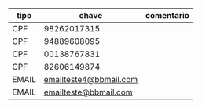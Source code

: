 | tipo  | chave                  | comentario |
| ----- | ---------------------- | ---------- |
| CPF   | 98262017315            |            |
| CPF   | 94889608095            |            |
| CPF   | 00138767831            |            |
| CPF   | 82606149874            |            |
| EMAIL | emailteste4@bbmail.com |            |
| EMAIL | emailteste@bbmail.com  |            |